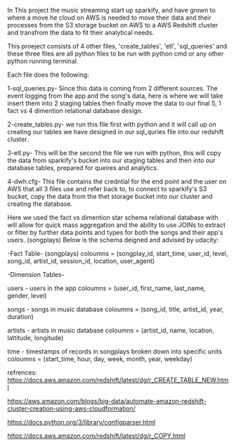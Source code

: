 In This project the music streaming start up sparkify, and have grown to where a move he cloud on AWS is needed to move their data and their processes from the S3 storage bucket on AWS to a AWS Redshift cluster and transfrom the data to fit their analytical needs.

This proeject consists of 4 other files, 'create_tables', 'etl', 'sql_queries' and these three files are all python files to be run with python cmd or any other python running terminal.

Each file does the following:

1-sql_queries.py- Since this data is coming from 2 different sources.
The event logging from the app and the song's data, here is where we will take insert them into 2 staging tables then finally move the data to our final 5, 1 fact vs 4 dimention relational database design.

2-create_tables.py- we run this file first with python and it will call up on creating our tables we have designed in our sql_quries file into our redshift cluster.

3-etl.py- This will be the second the file we run with python, this will copy the data from sparkify's bucket into our staging tables and then into our database tables, prepared for queires and analytics.

4-dwh.cfg- This file contains the credntial for the end point and the user on AWS that all 3 files use and refer back to, to connect to sparkify's S3 bucket, copy the data from the thet storage bucket into our cluster and creating the database.

Here we used the fact vs dimention star schema relational database with will allow for quick mass aggregation and the ability to use JOINs to extract or filter by further data points and types for both the songs and their app's users.
(songplays)
Below is the schema deigned and advised by udacity:

-Fact Table- (songplays)
coloumns = (songplay_id, start_time, user_id, level, song_id, artist_id, session_id, location, user_agent)

-Dimension Tables-

users - users in the app
coloumns = (user_id, first_name, last_name, gender, level)

songs - songs in music database
coloumns = (song_id, title, artist_id, year, duration)

artists - artists in music database
coloumns = (artist_id, name, location, lattitude, longitude)

time - timestamps of records in songplays broken down into specific units
coloumns = (start_time, hour, day, week, month, year, weekday)



refrences:
https://docs.aws.amazon.com/redshift/latest/dg/r_CREATE_TABLE_NEW.html

https://aws.amazon.com/blogs/big-data/automate-amazon-redshift-cluster-creation-using-aws-cloudformation/

https://docs.python.org/3/library/configparser.html

https://docs.aws.amazon.com/redshift/latest/dg/r_COPY.html